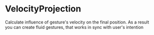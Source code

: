 # VelocityProjection

Calculate influence of gesture's velocity on the final position. As a result you can create fluid gestures, that works in sync with user's intention
